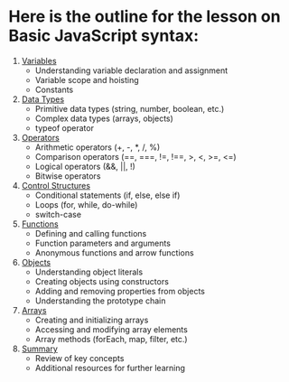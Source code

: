 # Here is the outline for the lesson on Basic JavaScript syntax:

1. [Variables](variables.md)
   - Understanding variable declaration and assignment
   - Variable scope and hoisting
   - Constants
2. [Data Types](data-types.md)
   - Primitive data types (string, number, boolean, etc.)
   - Complex data types (arrays, objects)
   - typeof operator
3. [Operators](operators.md)
   - Arithmetic operators (+, -, *, /, %)
   - Comparison operators (==, ===, !=, !==, >, <, >=, <=)
   - Logical operators (&&, ||, !)
   - Bitwise operators
4. [Control Structures](control-structures.md)
   - Conditional statements (if, else, else if)
   - Loops (for, while, do-while)
   - switch-case
5. [Functions](functions.md)
   - Defining and calling functions
   - Function parameters and arguments
   - Anonymous functions and arrow functions
6. [Objects](objects.md)
   - Understanding object literals
   - Creating objects using constructors
   - Adding and removing properties from objects
   - Understanding the prototype chain
7. [Arrays](arrays.md)
   - Creating and initializing arrays
   - Accessing and modifying array elements
   - Array methods (forEach, map, filter, etc.)
8. [Summary](summary.md)
   - Review of key concepts
   - Additional resources for further learning
